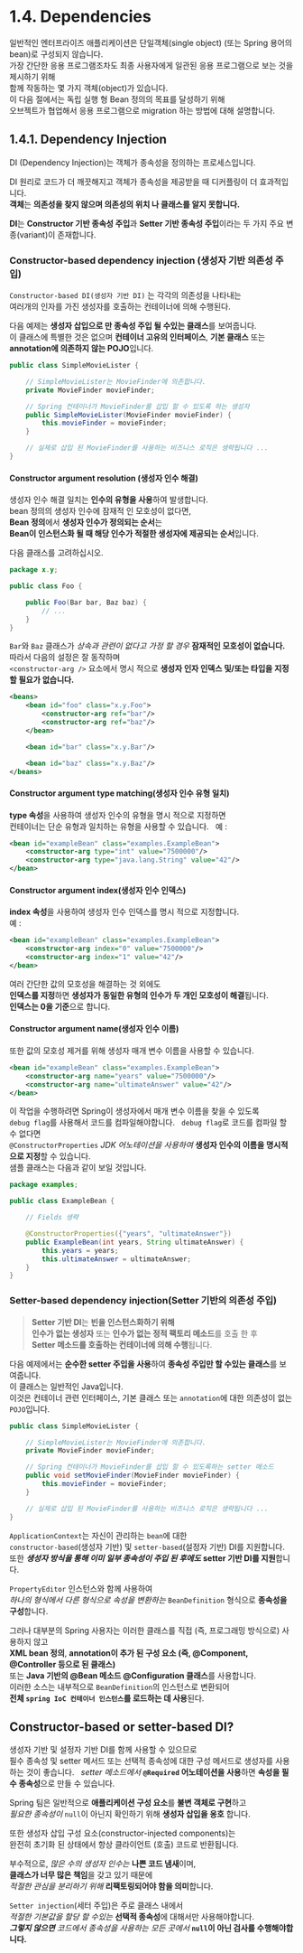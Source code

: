 # 1.4. Dependencies

일반적인 엔터프라이즈 애플리케이션은 단일객체(single object) (또는 Spring 용어의 bean)로 구성되지 않습니다.  
가장 간단한 응용 프로그램조차도 최종 사용자에게 일관된 응용 프로그램으로 보는 것을 제시하기 위해  
함께 작동하는 몇 가지 객체(object)가 있습니다.  
이 다음 절에서는 독립 실행 형 Bean 정의의 목표를 달성하기 위해  
오브젝트가 협업해서 응용 프로그램으로 migration 하는 방법에 대해 설명합니다.  

## 1.4.1. Dependency Injection
DI (Dependency Injection)는 객체가 종속성을 정의하는 프로세스입니다.  


DI 원리로 코드가 더 깨끗해지고 객체가 종속성을 제공받을 때 디커플링이 더 효과적입니다.  
**객체**는 **의존성을 찾지 않으며 의존성의 위치 나 클래스를 알지 못합니다.**  

**DI**는 **Constructor 기반 종속성 주입**과 **Setter 기반 종속성 주입**이라는 두 가지 주요 변종(variant)이 존재합니다.  

### Constructor-based dependency injection (생성자 기반 의존성 주입)

`Constructor-based DI(생성자 기반 DI)` 는 각각의 의존성을 나타내는  
여러개의 인자를 가진 생성자를 호출하는 컨테이너에 의해 수행된다.  

다음 예제는 **생성자 삽입으로 만 종속성 주입 될 수있는 클래스**를 보여줍니다.  
이 클래스에 특별한 것은 없으며 **컨테이너 고유의 인터페이스**, **기본 클래스** 또는 **annotation에 의존하지 않는 POJO**입니다.  
~~~java
public class SimpleMovieLister {

    // SimpleMovieLister는 MovieFinder에 의존합니다.
    private MovieFinder movieFinder;

    // Spring 컨테이너가 MovieFinder를 삽입 할 수 있도록 하는 생성자
    public SimpleMovieLister(MovieFinder movieFinder) {
        this.movieFinder = movieFinder;
    }

    // 실제로 삽입 된 MovieFinder를 사용하는 비즈니스 로직은 생략됩니다 ...
}
~~~

#### Constructor argument resolution (생성자 인수 해결)
생성자 인수 해결 일치는 **인수의 유형을 사용**하여 발생합니다.  
bean 정의의 생성자 인수에 잠재적 인 모호성이 없다면,  
**Bean 정의**에서 **생성자 인수가 정의되는 순서**는  
**Bean이 인스턴스화 될 때 해당 인수가 적절한 생성자에 제공되는 순서**입니다.  

다음 클래스를 고려하십시오.
~~~java
package x.y;

public class Foo {

    public Foo(Bar bar, Baz baz) {
        // ...
    }
}
~~~

`Bar`와 `Baz` 클래스가 *상속과 관련이 없다고 가정 할 경우* **잠재적인 모호성이 없습니다.**
따라서 다음의 설정은 잘 동작하며  
`<constructor-arg />` 요소에서 명시 적으로 **생성자 인자 인덱스 및/또는 타입을 지정할 필요가 없습니다.**
~~~xml
<beans>
    <bean id="foo" class="x.y.Foo">
        <constructor-arg ref="bar"/>
        <constructor-arg ref="baz"/>
    </bean>

    <bean id="bar" class="x.y.Bar"/>

    <bean id="baz" class="x.y.Baz"/>
</beans>
~~~

#### Constructor argument type matching(생성자 인수 유형 일치)
**type 속성**을 사용하여 생성자 인수의 유형을 명시 적으로 지정하면  
컨테이너는 단순 유형과 일치하는 유형을 사용할 수 있습니다.  
예 :
~~~xml
<bean id="exampleBean" class="examples.ExampleBean">
    <constructor-arg type="int" value="7500000"/>
    <constructor-arg type="java.lang.String" value="42"/>
</bean>
~~~
#### Constructor argument index(생성자 인수 인덱스)
**index 속성**을 사용하여 생성자 인수 인덱스를 명시 적으로 지정합니다.  
예 :
~~~xml
<bean id="exampleBean" class="examples.ExampleBean">
    <constructor-arg index="0" value="7500000"/>
    <constructor-arg index="1" value="42"/>
</bean>
~~~
여러 간단한 값의 모호성을 해결하는 것 외에도  
**인덱스를 지정**하면 **생성자가 동일한 유형의 인수가 두 개인 모호성이 해결**됩니다.  
**인덱스는 0을 기준**으로 합니다.  

#### Constructor argument name(생성자 인수 이름)
또한 값의 모호성 제거를 위해 생성자 매개 변수 이름을 사용할 수 있습니다.  
~~~xml
<bean id="exampleBean" class="examples.ExampleBean">
    <constructor-arg name="years" value="7500000"/>
    <constructor-arg name="ultimateAnswer" value="42"/>
</bean>
~~~
이 작업을 수행하려면 Spring이 생성자에서 매개 변수 이름을 찾을 수 있도록  
`debug flag`를 사용해서 코드를 컴파일해야합니다.  
`debug flag`로 코드를 컴파일 할 수 없다면  
`@ConstructorProperties` *JDK 어노테이션을 사용하여* **생성자 인수의 이름을 명시적으로 지정**할 수 있습니다.  
샘플 클래스는 다음과 같이 보일 것입니다.  
~~~java
package examples;

public class ExampleBean {

    // Fields 생략

    @ConstructorProperties({"years", "ultimateAnswer"})
    public ExampleBean(int years, String ultimateAnswer) {
        this.years = years;
        this.ultimateAnswer = ultimateAnswer;
    }
}
~~~

### Setter-based dependency injection(Setter 기반의 의존성 주입)
> **Setter 기반 DI**는 **빈을 인스턴스화하기 위해**  
> **인수가 없는 생성자** 또는 **인수가 없는 정적 팩토리 메소드**를 호출 한 후  
> **Setter 메소드를 호출하는 컨테이너에 의해 수행**됩니다.  

다음 예제에서는 **순수한 setter 주입을 사용**하여 **종속성 주입만 할 수있는 클래스**를 보여줍니다.  
이 클래스는 일반적인 Java입니다.  
이것은 컨테이너 관련 인터페이스, 기본 클래스 또는 `annotation`에 대한 의존성이 없는 `POJO`입니다.

~~~java
public class SimpleMovieLister {

    // SimpleMovieLister는 MovieFinder에 의존합니다.
    private MovieFinder movieFinder;

    // Spring 컨테이너가 MovieFinder를 삽입 할 수 있도록하는 setter 메소드
    public void setMovieFinder(MovieFinder movieFinder) {
        this.movieFinder = movieFinder;
    }

    // 실제로 삽입 된 MovieFinder를 사용하는 비즈니스 로직은 생략됩니다 ...
}
~~~

`ApplicationContext`는 자신이 관리하는 `bean`에 대한  
`constructor-based`(생성자 기반) 및 `setter-based`(설정자 기반) DI를 지원합니다.  
또한 ***생성자 방식을 통해 이미 일부 종속성이 주입 된 후에도*** **setter 기반 DI를 지원**합니다.  

`PropertyEditor` 인스턴스와 함께 사용하여  
*하나의 형식에서 다른 형식으로 속성을 변환하는* `BeanDefinition` 형식으로 **종속성을 구성**합니다.  

그러나 대부분의 Spring 사용자는 이러한 클래스를 직접 (즉, 프로그래밍 방식으로) 사용하지 않고  
**XML bean 정의**, **annotation이 추가 된 구성 요소 (즉, @Component, @Controller 등으로 된 클래스)**  
또는 **Java 기반의 @Bean 메소드 @Configuration 클래스**를 사용합니다.  
이러한 소스는 내부적으로 `BeanDefinition`의 인스턴스로 변환되어  
**전체 `spring IoC 컨테이너 인스턴스`를 로드하는 데 사용**된다.

## Constructor-based or setter-based DI?
생성자 기반 및 설정자 기반 DI를 함께 사용할 수 있으므로  
필수 종속성 및 setter 메서드 또는 선택적 종속성에 대한 구성 메서드로 생성자를 사용하는 것이 좋습니다.  
*setter 메소드에서* **`@Required` 어노테이션을 사용**하면 **속성을 필수 종속성**으로 만들 수 있습니다.  

Spring 팀은 일반적으로 **애플리케이션 구성 요소**를 **불변 객체로 구현**하고  
*필요한 종속성이* `null`이 아닌지 확인하기 위해 **생성자 삽입을 옹호** 합니다.  

또한 생성자 삽입 구성 요소(constructor-injected components)는  
완전히 초기화 된 상태에서 항상 클라이언트 (호출) 코드로 반환됩니다.  

부수적으로, *많은 수의 생성자 인수는* **나쁜 코드 냄새**이며,  
**클래스가 너무 많은 책임**을 갖고 있기 때문에  
*적절한 관심을 분리하기 위해* **리팩토링되어야 함을 의미**합니다.  

`Setter injection`(세터 주입)은 주로 클래스 내에서  
*적절한 기본값을 할당 할 수있는* **선택적 종속성**에 대해서만 사용해야합니다.  
***그렇지 않으면*** *코드에서 종속성을 사용하는 모든 곳에서* **`null`이 아닌 검사를 수행해야합니다.**  


